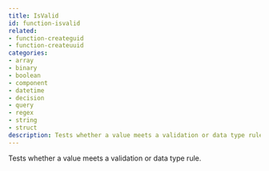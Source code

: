 ```yaml
---
title: IsValid
id: function-isvalid
related:
- function-createguid
- function-createuuid
categories:
- array
- binary
- boolean
- component
- datetime
- decision
- query
- regex
- string
- struct
description: Tests whether a value meets a validation or data type rule.
---
```


Tests whether a value meets a validation or data type rule.
